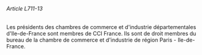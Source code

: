 ###### Article L711-13

Les présidents des chambres de commerce et d'industrie départementales d'Ile-de-France sont membres de CCI France. Ils sont de droit membres du bureau de la chambre de commerce et d'industrie de région Paris - Ile-de-France.

